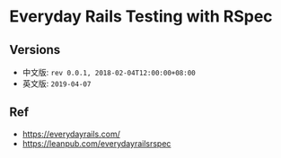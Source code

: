 # Everyday Rails Testing with RSpec

## Versions

* 中文版: `rev 0.0.1, 2018-02-04T12:00:00+08:00`
* 英文版: `2019-04-07`

## Ref

* <https://everydayrails.com/>
* <https://leanpub.com/everydayrailsrspec>